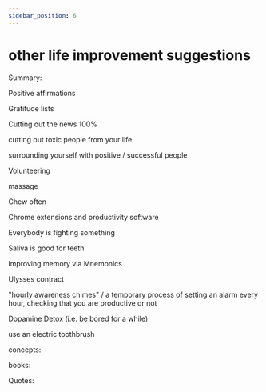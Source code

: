```yaml
---
sidebar_position: 6
---
```


# other life improvement suggestions

Summary: 

Positive affirmations

Gratitude lists

Cutting out the news 100%

cutting out toxic people from your life

surrounding yourself with positive / successful people

Volunteering

massage

Chew often

Chrome extensions and productivity software

Everybody is fighting something

Saliva is good for teeth

improving memory via Mnemonics

Ulysses contract

"hourly awareness chimes" / a temporary process of setting an alarm
every hour, checking that you are productive or not

Dopamine Detox (i.e. be bored for a while)

use an electric toothbrush




concepts:




books:



Quotes:



